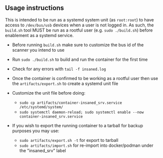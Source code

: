 ## Usage instructions

This is intended to be run as a systemd system unit (as `root:root`) to have access to `/dev/bus/usb` devices when a user is not logged in. As such, the `build.sh` tool MUST be run as a rootful user (e.g. `sudo ./build.sh`) before enablement as a systemd service.

- Before running `build.sh` make sure to customize the bus id of the scanner you intend to use

- Run `sudo ./build.sh` to build and run the container for the first time

- Check for any errors with `tail -f insaned.log`

- Once the container is confirmed to be working as a rootful user then use the `artifacts/export.sh` to create a systemd unit file

- Customize the unit file before doing:

  - `sudo cp artifacts/container-insaned_srv.service /etc/systemd/system/`
  - `sudo systemctl daemon-reload; sudo systemctl enable --now container-insaned_srv.service`

- If you wish to export the running container to a tarball for backup purposes you may use:
  - `sudo artifacts/export.sh -t` for export to tarball
  - `sudo artifacts/import.sh` for re-import into docker/podman under the "insaned_srv" label
